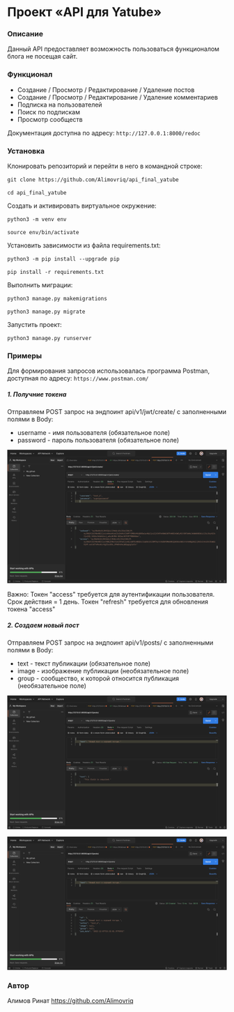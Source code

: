 # Проект «API для Yatube»

### Описание
Данный API предоставляет возможность пользоваться функционалом блога не посещая сайт.

### Функционал
- Создание / Просмотр / Редактирование / Удаление постов
- Создание / Просмотр / Редактирование / Удаление комментариев
- Подписка на пользователей
- Поиск по подпискам
- Просмотр сообществ

Документация доступна по адресу: ```http://127.0.0.1:8000/redoc```

### Установка
Клонировать репозиторий и перейти в него в командной строке:

```
git clone https://github.com/Alimovriq/api_final_yatube
```

```
cd api_final_yatube
```

Cоздать и активировать виртуальное окружение:

```
python3 -m venv env
```

```
source env/bin/activate
```

Установить зависимости из файла requirements.txt:

```
python3 -m pip install --upgrade pip
```

```
pip install -r requirements.txt
```

Выполнить миграции:

```
python3 manage.py makemigrations
```
```
python3 manage.py migrate
```

Запустить проект:

```
python3 manage.py runserver
```

### Примеры
Для формирования запросов использовалась программа Postman, доступная по адресу: ```https://www.postman.com/```

##### 1. Получние токена
Отправляем POST запрос на эндпоинт api/v1/jwt/create/ с заполненными полями в Body:
- username - имя пользователя (обязательное поле)
- password - пароль пользователя (обязательное поле)

![Иллюстрация к получению токена](https://github.com/Alimovriq/api_final_yatube/blob/master/yatube_api/static/2.png)


Важно:
Токен "access" требуется для аутентификации пользователя. Срок действия = 1 день.
Токен "refresh" требуется для обновления токена "access"

##### 2. Создаем новый пост
Отправляем POST запрос на эндпоинт api/v1/posts/ с заполненными полями в Body:
- text - текст публикации (обязательное поле)
- image - изображение публикации (необязательное поле)
- group - сообщество, к которой относится публикация (необязательное поле)

![Иллюстрация к созданию поста №1](https://github.com/Alimovriq/api_final_yatube/blob/master/yatube_api/static/3.png)

![Иллюстрация к созданию поста №2](https://github.com/Alimovriq/api_final_yatube/blob/master/yatube_api/static/4.png)

### Автор
Алимов Ринат
https://github.com/Alimovriq
